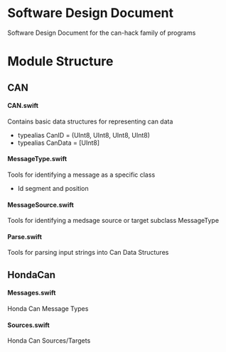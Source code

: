 # Software Design Document
Software Design Document for the can-hack family of programs

# Module Structure

## CAN
#### CAN.swift
Contains basic data structures for representing can data
- typealias CanID = (UInt8, UInt8, UInt8, UInt8)
- typealias CanData = [UInt8]

#### MessageType.swift
Tools for identifying a message as a specific class
- Id segment and position

#### MessageSource.swift
Tools for identifying a medsage source or target
subclass MessageType

#### Parse.swift
Tools for parsing input strings into Can Data Structures

## HondaCan
#### Messages.swift
Honda Can Message Types

#### Sources.swift
Honda Can Sources/Targets
